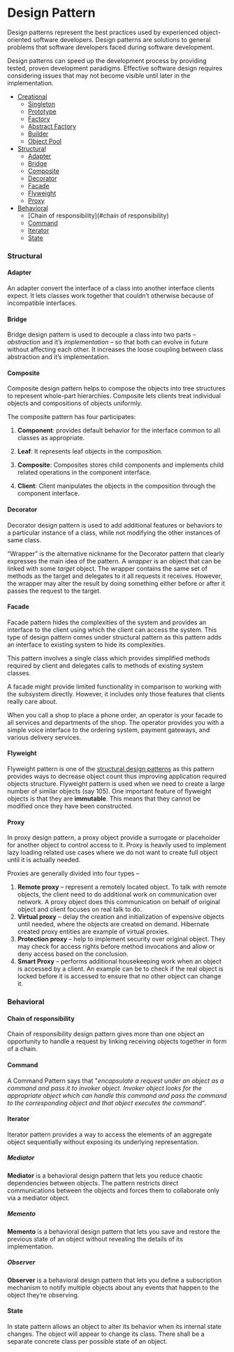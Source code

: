 # Design Pattern

Design patterns represent the best practices used by experienced object-oriented software developers. Design patterns are solutions to general problems that software developers faced during software development.

Design patterns can speed up the development process by providing tested, proven development paradigms. Effective software design requires considering issues that may not become visible until later in the implementation.

- [Creational](creational/README.md)
  - [Singleton](creational/Singleton.md)
  - [Prototype](creational/Prototype.md)
  - [Factory](creational/Factory.md)
  - [Abstract Factory](creational/Abstract_Factory.md)
  - [Builder](creational/Builder.md)
  - [Object Pool](creational/Object_Pool.md)
- [Structural](#structural)
  - [Adapter](#adapter)
  - [Bridge](#bridge)
  - [Composite](#composite)
  - [Decorator](#decorator)
  - [Facade](#facade)
  - [Flyweight](#flyweight)
  - [Proxy](#proxy)
- [Behavioral]()
  - [Chain of responsibility](#chain of responsibility)
  - [Command](#command)
  - [Iterator](#iterator)
  - [State](#state)



### Structural

#### Adapter

An adapter convert the interface of a class into another interface clients expect. It lets classes work 		  together that couldn’t otherwise because of incompatible interfaces.



#### Bridge

Bridge design pattern is used to decouple a class into two parts – *abstraction* and it’s *implementation* – so that both can evolve in future without affecting each other. It increases the loose coupling between class abstraction and it’s implementation.



#### Composite

Composite design pattern helps to compose the objects into tree structures to represent whole-part hierarchies. Composite lets clients treat individual objects and compositions of objects uniformly.

The composite pattern has four participates:

1. **Component**: provides default behavior for the interface common to all classes as appropriate.

2. **Leaf**: It represents leaf objects in the composition.

3. **Composite**: Composites stores child components and implements child related operations in the component interface.

4. **Client**: Client manipulates the objects in the composition through the component interface.

   

#### Decorator

Decorator design pattern is used to add additional features or behaviors to a particular instance of a class, while not modifying the other instances of same class.

“Wrapper” is the alternative nickname for the Decorator pattern that clearly expresses the main idea of the pattern. A *wrapper* is an object that can be linked with some *target* object. The wrapper contains the same set of methods as the target and delegates to it all requests it receives. However, the wrapper may alter the result by doing something either before or after it passes the request to the target.



#### Facade

Facade pattern hides the complexities of the system and provides an interface to the client using which the client can access the system. This type of design pattern comes under structural pattern as this pattern adds an interface to existing system to hide its complexities.

This pattern involves a single class which provides simplified methods required by client and delegates calls to methods of existing system classes.

A facade might provide limited functionality in comparison to working with the subsystem directly. However, it includes only those features that clients really care about.

When you call a shop to place a phone order, an operator is your facade to all services and departments of the shop. The operator provides you with a simple voice interface to the ordering system, payment gateways, and various delivery services.

#### Flyweight

Flyweight pattern is one of the [structural design patterns](https://www.geeksforgeeks.org/design-patterns-set-1-introduction/) as this pattern provides ways to decrease object count thus improving application required objects structure. Flyweight pattern is used when we need to create a large number of similar objects (say 105). One important feature of flyweight objects is that they are **immutable**. This means that they cannot be modified once they have been constructed.



#### Proxy

In proxy design pattern, a proxy object provide a surrogate or placeholder for another object to control access to it. Proxy is heavily used to implement lazy loading related use cases where we do not want to create full object until it is actually needed.

Proxies are generally divided into four types –

1. **Remote proxy** – represent a remotely located object. To talk with remote objects, the client need to do additional work on communication over network. A proxy object does this communication on behalf of original object and client focuses on real talk to do.
2. **Virtual proxy** – delay the creation and initialization of expensive objects until needed, where the objects are created on demand. Hibernate created proxy entities are example of virtual proxies.
3. **Protection proxy** – help to implement security over original object. They may check for access rights before method invocations and allow or deny access based on the conclusion.
4. **Smart Proxy** – performs additional housekeeping work when an object is accessed by a client. An example can be to check if the real object is locked before it is accessed to ensure that no other object can change it.



### Behavioral

#### Chain of responsibility

Chain of responsibility design pattern gives more than one object an opportunity to handle a request by linking receiving objects together in form of a chain.



#### Command

A Command Pattern says that "*encapsulate a request under an object as a command and pass it to invoker object. Invoker object looks for the appropriate object which can handle this command and pass the command to the corresponding object and that object executes the command*".



#### Iterator

Iterator pattern provides a way to access the elements of an aggregate object sequentially without exposing its underlying representation.



##### Mediator

**Mediator** is a behavioral design pattern that lets you reduce chaotic dependencies between objects. The pattern restricts direct communications between the objects and forces them to collaborate only via a mediator object.



##### Memento

**Memento** is a behavioral design pattern that lets you save and restore the previous state of an object without revealing the details of its implementation.



##### Observer

**Observer** is a behavioral design pattern that lets you define a subscription mechanism to notify multiple objects about any events that happen to the object they’re observing.



#### State

In state pattern allows an object to alter its behavior when its internal state changes. The object will appear to change its class. There shall be a separate concrete class per possible state of an object.